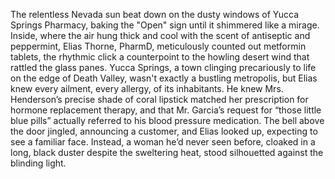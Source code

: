 The relentless Nevada sun beat down on the dusty windows of Yucca Springs Pharmacy, baking the "Open" sign until it shimmered like a mirage. Inside, where the air hung thick and cool with the scent of antiseptic and peppermint, Elias Thorne, PharmD, meticulously counted out metformin tablets, the rhythmic click a counterpoint to the howling desert wind that rattled the glass panes.  Yucca Springs, a town clinging precariously to life on the edge of Death Valley, wasn't exactly a bustling metropolis, but Elias knew every ailment, every allergy, of its inhabitants. He knew Mrs. Henderson’s precise shade of coral lipstick matched her prescription for hormone replacement therapy, and that Mr. Garcia’s request for “those little blue pills” actually referred to his blood pressure medication.  The bell above the door jingled, announcing a customer, and Elias looked up, expecting to see a familiar face.  Instead, a woman he’d never seen before, cloaked in a long, black duster despite the sweltering heat, stood silhouetted against the blinding light.
